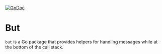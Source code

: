 [![GoDoc](https://godoc.org/github.com/anamins/but?status.png)](https://godoc.org/github.com/anaminus/but)

# But

`but` is a Go package that provides helpers for handling messages while at the
bottom of the call stack.
